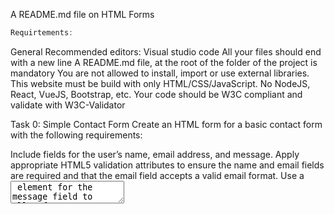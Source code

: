 A README.md file on HTML Forms

```c#
Requirtements:
```
General
Recommended editors: Visual studio code
All your files should end with a new line
A README.md file, at the root of the folder of the project is mandatory
You are not allowed to install, import or use external libraries. This website must be build with only HTML/CSS/JavaScript. No NodeJS, React, VueJS, Bootstrap, etc.
Your code should be W3C compliant and validate with W3C-Validator

Task 0: Simple Contact Form
Create an HTML form for a basic contact form with the following requirements:

Include fields for the user’s name, email address, and message.
Apply appropriate HTML5 validation attributes to ensure the name and email fields are required and that the email field accepts a valid email format.
Use a <textarea> element for the message field to allow for a long description and not limit it to just one line.
Add a submit button to submit the form.

Task 1: Registration Form
Design an HTML registration form with the following specifications:

Include fields for the user’s name, email, password, and confirm password.
Implement HTML5 validation attributes to ensure all fields are required,
And the email field accepts a valid email format, and the password fields match.
Use appropriate input types (e.g., email, password) and labels for each field.